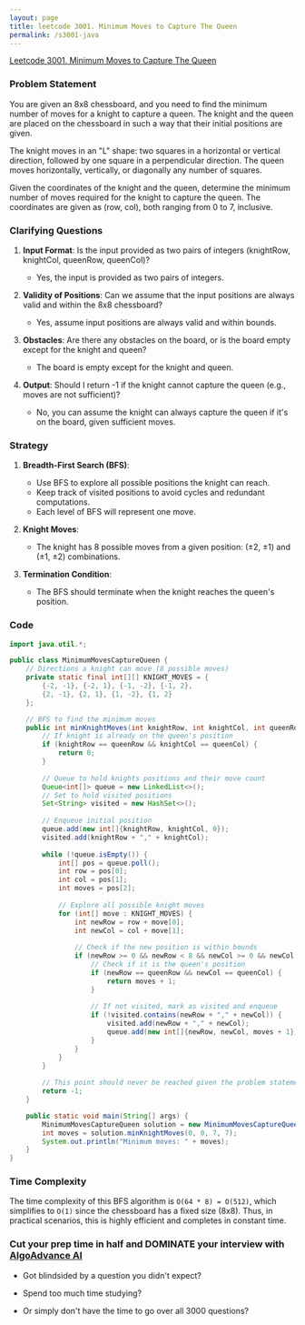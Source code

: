 ```yaml
---
layout: page
title: leetcode 3001. Minimum Moves to Capture The Queen
permalink: /s3001-java
---
```

[Leetcode 3001. Minimum Moves to Capture The Queen](https://algoadvance.github.io/algoadvance/l3001)
### Problem Statement

You are given an 8x8 chessboard, and you need to find the minimum number of moves for a knight to capture a queen. The knight and the queen are placed on the chessboard in such a way that their initial positions are given.

The knight moves in an "L" shape: two squares in a horizontal or vertical direction, followed by one square in a perpendicular direction. The queen moves horizontally, vertically, or diagonally any number of squares.

Given the coordinates of the knight and the queen, determine the minimum number of moves required for the knight to capture the queen. The coordinates are given as (row, col), both ranging from 0 to 7, inclusive.

### Clarifying Questions

1. **Input Format**: Is the input provided as two pairs of integers (knightRow, knightCol, queenRow, queenCol)?
    - Yes, the input is provided as two pairs of integers.

2. **Validity of Positions**: Can we assume that the input positions are always valid and within the 8x8 chessboard?
    - Yes, assume input positions are always valid and within bounds.

3. **Obstacles**: Are there any obstacles on the board, or is the board empty except for the knight and queen?
    - The board is empty except for the knight and queen.

4. **Output**: Should I return -1 if the knight cannot capture the queen (e.g., moves are not sufficient)?
    - No, you can assume the knight can always capture the queen if it's on the board, given sufficient moves.

### Strategy

1. **Breadth-First Search (BFS)**:
   - Use BFS to explore all possible positions the knight can reach.
   - Keep track of visited positions to avoid cycles and redundant computations.
   - Each level of BFS will represent one move.

2. **Knight Moves**:
   - The knight has 8 possible moves from a given position: (±2, ±1) and (±1, ±2) combinations.
   
3. **Termination Condition**:
   - The BFS should terminate when the knight reaches the queen's position.

### Code

```java
import java.util.*;

public class MinimumMovesCaptureQueen {
    // Directions a knight can move (8 possible moves)
    private static final int[][] KNIGHT_MOVES = {
        {-2, -1}, {-2, 1}, {-1, -2}, {-1, 2}, 
        {2, -1}, {2, 1}, {1, -2}, {1, 2}
    };

    // BFS to find the minimum moves
    public int minKnightMoves(int knightRow, int knightCol, int queenRow, int queenCol) {
        // If knight is already on the queen's position
        if (knightRow == queenRow && knightCol == queenCol) {
            return 0;
        }
        
        // Queue to hold knights positions and their move count
        Queue<int[]> queue = new LinkedList<>();
        // Set to hold visited positions
        Set<String> visited = new HashSet<>();
        
        // Enqueue initial position
        queue.add(new int[]{knightRow, knightCol, 0});
        visited.add(knightRow + "," + knightCol);
        
        while (!queue.isEmpty()) {
            int[] pos = queue.poll();
            int row = pos[0];
            int col = pos[1];
            int moves = pos[2];
            
            // Explore all possible knight moves
            for (int[] move : KNIGHT_MOVES) {
                int newRow = row + move[0];
                int newCol = col + move[1];
                
                // Check if the new position is within bounds
                if (newRow >= 0 && newRow < 8 && newCol >= 0 && newCol < 8) {
                    // Check if it is the queen's position
                    if (newRow == queenRow && newCol == queenCol) {
                        return moves + 1;
                    }
                    
                    // If not visited, mark as visited and enqueue
                    if (!visited.contains(newRow + "," + newCol)) {
                        visited.add(newRow + "," + newCol);
                        queue.add(new int[]{newRow, newCol, moves + 1});
                    }
                }
            }
        }
        
        // This point should never be reached given the problem statement assumptions
        return -1;
    }

    public static void main(String[] args) {
        MinimumMovesCaptureQueen solution = new MinimumMovesCaptureQueen();
        int moves = solution.minKnightMoves(0, 0, 7, 7);
        System.out.println("Minimum moves: " + moves);
    }
}
```

### Time Complexity

The time complexity of this BFS algorithm is `O(64 * 8) = O(512)`, which simplifies to `O(1)` since the chessboard has a fixed size (8x8). Thus, in practical scenarios, this is highly efficient and completes in constant time.


### Cut your prep time in half and DOMINATE your interview with [AlgoAdvance AI](https://algoAdvance.com)

- Got blindsided by a question you didn't expect?

- Spend too much time studying?

- Or simply don't have the time to go over all 3000 questions?


